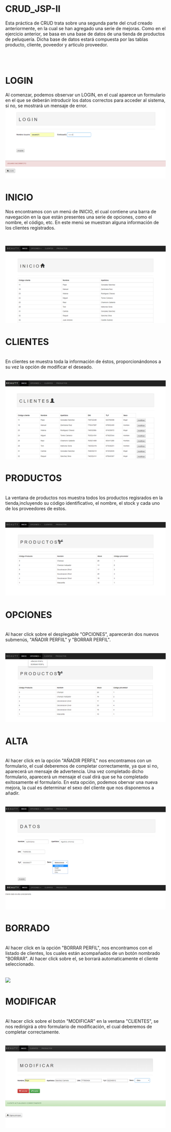 # CRUD_JSP-II
Esta práctica de CRUD trata sobre una segunda parte del crud creado anteriormente, en la cual se han agregado una serie de mejoras. Como en el ejercicio anterior, se basa en una base de datos de una tienda de productos de peluquería. Dicha base de datos estará compuesta por las tablas producto, cliente, poveedor y articulo proveedor.

</br>

</br>

# LOGIN
Al comenzar, podemos observar un LOGIN, en el cual aparece un formulario en el que se deberán introducir los datos correctos para acceder al sistema, si no, se mostrará un mensaje de error.
<img src="login1.PNG">
<img src="login2.PNG">


# INICIO
Nos encontramos con un menú de INICIO, el cual contiene una barra de navegación en la que están presentes una serie de opciones, como el nombre, el código, etc.
En este menú se muestran alguna información de los clientes registrados.
</br>
</br>
</br>

<img src="inicio.PNG">

# CLIENTES
</br>
En clientes se muestra toda la información de éstos, proporcionándonos a su vez la opción de modificar el deseado.
</br>
</br>
</br>
<img src="clientes.PNG">

# PRODUCTOS
</br>
La ventana de productos nos muestra todos los productos regisrados en la tienda,incluyendo su código identificativo, el nombre, el stock y cada uno de los proveedores de estos.
</br>
</br>
</br>
<img src="productos.PNG">

# OPCIONES
</br>
Al hacer click sobre el desplegable "OPCIONES", aparecerán dos nuevos submenús, "AÑADIR PERFIIL" y "BORRAR PERFIL".
</br>
</br>
</br>
<img src="opciones.PNG">

# ALTA
</br>
Al hacer click en la opción "AÑADIR PERFIL" nos encontramos con un formulario, el cual deberemos de completar correctamente, ya que si no, aparecerá un mensaje de advertencia. Una vez completado dicho formulario, aparecerá un mensaje el cual dirá que se ha completado exitosamente el formulario. En esta opción, podemos obervar una nueva mejora, la cual es determinar el sexo del cliente que nos disponemos a añadir.
</br>
</br>
</br>
<img src="alta.PNG">
<img src="alta2.PNG">

# BORRADO
</br>
Al hacer click en la opción "BORRAR PERFIL", nos encontramos con el listado de clientes, los cuales están acompañados de un botón nombrado "BORRAR". Al hacer click sobre el, se borrará automaticamente el cliente seleccionado.
</br>
</br>
</br>
<img src="BORRAR.PNG">

# MODIFICAR
</br>
Al hacer click sobre el botón "MODIFICAR" en la ventana "CLIENTES", se nos redirigirá a otro formulario de modificación, el cual deberemos de completar correctamente. 
</br>
</br>
</br>
<img src="modificar.PNG">
<img src="modificar2.PNG">
